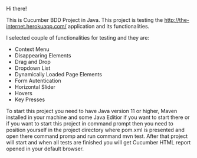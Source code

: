 Hi there!

This is Cucumber BDD Project in Java.
This project is testing the http://the-internet.herokuapp.com/ application and its functionalities.

I selected couple of functionalities for testing and they are:
- Context Menu
- Disappearing Elements
- Drag and Drop
- Dropdown List
- Dynamically Loaded Page Elements
- Form Autentication
- Horizontal Slider
- Hovers
- Key Presses

To start this project you need to have Java version 11 or higher, Maven installed in your machine and some Java Editior if you want to start there or 
if you want to start this project in command prompt then you need to position yourself in the project directory where pom.xml is presented and open there
command promp and run command mvn test. After that project will start and when all tests are finished you will get Cucumber HTML report opened in your 
default browser.
